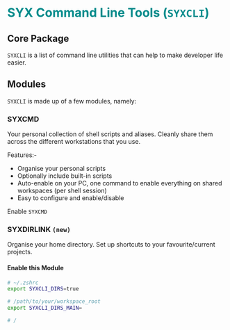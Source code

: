 <h1 style="color: darkcyan">SYX Command Line Tools (<code>SYXCLI</code>)</h1>

## Core Package

`SYXCLI` is a list of command line utilities that can help to make developer life easier.

## Modules

`SYXCLI` is made up of a few modules, namely:

### SYXCMD

Your personal collection of shell scripts and aliases. Cleanly share them across the different workstations that you use.

Features:-

- Organise your personal scripts
- Optionally include built-in scripts
- Auto-enable on your PC, one command to enable everything on shared workspaces (per shell session)
- Easy to configure and enable/disable

Enable `SYXCMD`

### SYXDIRLINK `(new)`

Organise your home directory. Set up shortcuts to your favourite/current projects.

#### Enable this Module

```bash
# ~/.zshrc
export SYXCLI_DIRS=true

# /path/to/your/workspace_root
export SYXCLI_DIRS_MAIN=

# /
```
